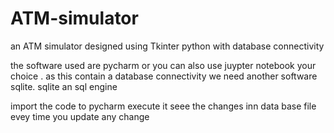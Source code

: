 # ATM-simulator
an ATM simulator designed using Tkinter python with database connectivity

the software used are pycharm or you can also use juypter notebook your choice . as this contain a database connectivity we need another 
software sqlite. sqlite an sql engine 

import the code to pycharm execute it seee the changes inn data base file evey time you update any change

